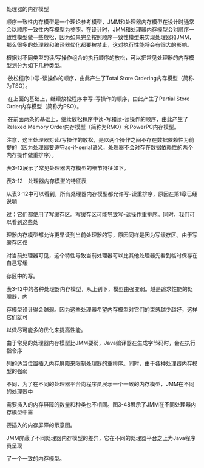 处理器的内存模型

顺序一致性内存模型是一个理论参考模型，JMM和处理器内存模型在设计时通常会以顺序一致性内存模型为参照。在设计时，JMM和处理器内存模型会对顺序一致性模型做一些放松，因为如果完全按照顺序一致性模型来实现处理器和JMM，那么很多的处理器和编译器优化都要被禁止，这对执行性能将会有很大的影响。

根据对不同类型的读/写操作组合的执行顺序的放松，可以把常见处理器的内存模型划分为如下几种类型。

·放松程序中写-读操作的顺序，由此产生了Total Store Ordering内存模型（简称为TSO）。

·在上面的基础上，继续放松程序中写-写操作的顺序，由此产生了Partial Store Order内存模型（简称为PSO）。

·在前面两条的基础上，继续放松程序中读-写和读-读操作的顺序，由此产生了Relaxed Memory Order内存模型（简称为RMO）和PowerPC内存模型。

注意，这里处理器对读/写操作的放松，是以两个操作之间不存在数据依赖性为前提的（因为处理器要遵守as-if-serial语义，处理器不会对存在数据依赖性的两个内存操作做重排序）。

表3-12展示了常见处理器内存模型的细节特征如下。

表3-12　处理器内存模型的特征表

从表3-12中可以看到，所有处理器内存模型都允许写-读重排序，原因在第1章已经说明

过：它们都使用了写缓存区。写缓存区可能导致写-读操作重排序。同时，我们可以看到这些处

理器内存模型都允许更早读到当前处理器的写，原因同样是因为写缓存区。由于写缓存区仅

对当前处理器可见，这个特性导致当前处理器可以比其他处理器先看到临时保存在自己写缓

存区中的写。

表3-12中的各种处理器内存模型，从上到下，模型由强变弱。越是追求性能的处理器，内

存模型设计得会越弱。因为这些处理器希望内存模型对它们的束缚越少越好，这样它们就可

以做尽可能多的优化来提高性能。

由于常见的处理器内存模型比JMM要弱，Java编译器在生成字节码时，会在执行指令序

列的适当位置插入内存屏障来限制处理器的重排序。同时，由于各种处理器内存模型的强弱

不同，为了在不同的处理器平台向程序员展示一个一致的内存模型，JMM在不同的处理器中

需要插入的内存屏障的数量和种类也不相同。图3-48展示了JMM在不同处理器内存模型中需

要插入的内存屏障的示意图。

JMM屏蔽了不同处理器内存模型的差异，它在不同的处理器平台之上为Java程序员呈现

了一个一致的内存模型。

